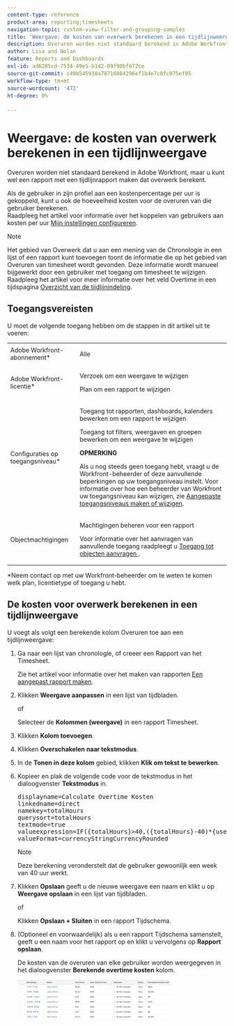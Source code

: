 ```yaml
---
content-type: reference
product-area: reporting;timesheets
navigation-topic: custom-view-filter-and-grouping-samples
title: 'Weergave: de kosten van overwerk berekenen in een tijdlijnweergave'
description: Overuren worden niet standaard berekend in Adobe Workfront, maar u kunt wel een rapport met een tijdlijnrapport maken dat overwerk berekent.
author: Lisa and Nolan
feature: Reports and Dashboards
exl-id: ad6205cd-7534-49e5-b142-09f90bf672ce
source-git-commit: c49b545938a78716084296ef1b4e7c0fc075ef95
workflow-type: tm+mt
source-wordcount: '472'
ht-degree: 0%

---
```


# Weergave: de kosten van overwerk berekenen in een tijdlijnweergave

Overuren worden niet standaard berekend in Adobe Workfront, maar u kunt wel een rapport met een tijdlijnrapport maken dat overwerk berekent.

Als de gebruiker in zijn profiel aan een kostenpercentage per uur is gekoppeld, kunt u ook de hoeveelheid kosten voor de overuren van die gebruiker berekenen.\
Raadpleeg het artikel voor informatie over het koppelen van gebruikers aan kosten per uur [Mijn instellingen configureren](../../../workfront-basics/manage-your-account-and-profile/configuring-your-user-profile/configure-my-settings.md).

>[!NOTE]
>
>Het gebied van Overwerk dat u aan een mening van de Chronologie in een lijst of een rapport kunt toevoegen toont de informatie die op het gebied van Overuren van timesheet wordt gevonden. Deze informatie wordt manueel bijgewerkt door een gebruiker met toegang om timesheet te wijzigen. Raadpleeg het artikel voor meer informatie over het veld Overtime in een tijdspagina [Overzicht van de tijdlijnindeling](../../../timesheets/timesheets/timesheet-layout.md).

## Toegangsvereisten

U moet de volgende toegang hebben om de stappen in dit artikel uit te voeren:

<table style="table-layout:auto"> 
 <col> 
 <col> 
 <tbody> 
  <tr> 
   <td role="rowheader">Adobe Workfront-abonnement*</td> 
   <td> <p>Alle</p> </td> 
  </tr> 
  <tr> 
   <td role="rowheader">Adobe Workfront-licentie*</td> 
   <td> <p>Verzoek om een weergave te wijzigen </p>
   <p>Plan om een rapport te wijzigen</p> </td> 
  </tr> 
  <tr> 
   <td role="rowheader">Configuraties op toegangsniveau*</td> 
   <td> <p>Toegang tot rapporten, dashboards, kalenders bewerken om een rapport te wijzigen</p> <p>Toegang tot filters, weergaven en groepen bewerken om een weergave te wijzigen</p> <p><b>OPMERKING</b>

Als u nog steeds geen toegang hebt, vraagt u de Workfront-beheerder of deze aanvullende beperkingen op uw toegangsniveau instelt. Voor informatie over hoe een beheerder van Workfront uw toegangsniveau kan wijzigen, zie <a href="../../../administration-and-setup/add-users/configure-and-grant-access/create-modify-access-levels.md" class="MCXref xref">Aangepaste toegangsniveaus maken of wijzigen</a>.</p> </td>
</tr> 
  <tr> 
   <td role="rowheader">Objectmachtigingen</td> 
   <td> <p>Machtigingen beheren voor een rapport</p> <p>Voor informatie over het aanvragen van aanvullende toegang raadpleegt u <a href="../../../workfront-basics/grant-and-request-access-to-objects/request-access.md" class="MCXref xref">Toegang tot objecten aanvragen </a>.</p> </td> 
  </tr> 
 </tbody> 
</table>

&#42;Neem contact op met uw Workfront-beheerder om te weten te komen welk plan, licentietype of toegang u hebt.

## De kosten voor overwerk berekenen in een tijdlijnweergave

U voegt als volgt een berekende kolom Overuren toe aan een tijdlijnweergave:

1. Ga naar een lijst van chronologie, of creeer een Rapport van het Timesheet.

   Zie het artikel voor informatie over het maken van rapporten [Een aangepast rapport maken](../../../reports-and-dashboards/reports/creating-and-managing-reports/create-custom-report.md).

1. Klikken **Weergave aanpassen** in een lijst van tijdbladen.

   of

   Selecteer de **Kolommen (weergave)** in een rapport Timesheet.

1. Klikken **Kolom toevoegen**.
1. Klikken **Overschakelen naar tekstmodus**.
1. In de **Tonen in deze kolom** gebied, klikken **Klik om tekst te bewerken**.
1. Kopieer en plak de volgende code voor de tekstmodus in het dialoogvenster **Tekstmodus** in.
   <pre>displayname=Calculate Overtime Kosten<br>linkedname=direct<br>namekey=totalHours<br>querysort=totalHours <br>textmode=true<br>valueexpression=IF({totalHours}&gt;40,({totalHours}-40)*{user}.{costPerHour},{totalHours}*{user}.{costPerHour})<br>valueFormat=currencyStringCurrencyRounded</pre>

   >[!NOTE]
   >
   >Deze berekening veronderstelt dat de gebruiker gewoonlijk een week van 40 uur werkt.

1. Klikken **Opslaan** geeft u de nieuwe weergave een naam en klikt u op **Weergave opslaan** in een lijst van tijdbladen.

   of

   Klikken **Opslaan + Sluiten** in een rapport Tijdschema.

1. (Optioneel en voorwaardelijk) als u een rapport Tijdschema samenstelt, geeft u een naam voor het rapport op en klikt u vervolgens op **Rapport opslaan**.

   De kosten van de overuren van elke gebruiker worden weergegeven in het dialoogvenster **Berekende overtime kosten** kolom.

   ![calculate_overtime_cost_in_timesheet_report.png](assets/calculated-overtime-cost-in-timesheet-report-350x92.png)

